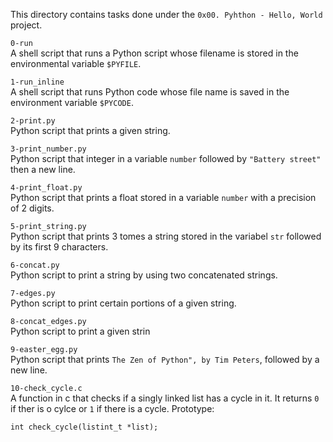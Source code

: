 This directory contains tasks done under the `0x00. Pyhthon - Hello, World` project.<br>


`0-run`<br>
A shell script that runs a Python script whose filename is stored in the environmental variable `$PYFILE`.


`1-run_inline`<br>
A shell script that runs Python code whose file name is saved in the environment variable `$PYCODE`.


`2-print.py`<br>
Python script that prints a given string.


`3-print_number.py`<br>
Python script that integer in a variable `number` followed by `"Battery street"` then a new line.


`4-print_float.py`<br>
Python script that prints a float stored in a variable `number` with a precision of 2 digits.


`5-print_string.py`<br>
Python script that prints 3 tomes a string stored in the variabel `str` followed by its first 9 characters.


`6-concat.py`<br>
Python script to print a string by using two concatenated strings.


`7-edges.py`<br>
Python script to print certain portions of a given string.


`8-concat_edges.py`<br>
Python script to print a given strin

`9-easter_egg.py`<br>
Python script that prints `The Zen of Python", by Tim Peters`, followed by a new line.


`10-check_cycle.c`<br>
A function in c that checks if a singly linked list has a cycle in it. It returns `0` if ther is o cylce or `1` if there is a cycle.
Prototype:
```
int check_cycle(listint_t *list);
```
